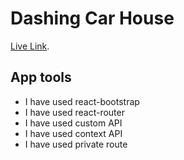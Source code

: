 # Dashing Car House

[Live Link]().

## App tools

* I have used react-bootstrap 
* I have used react-router 
* I have used custom API
* I have used context API
* I have used private route